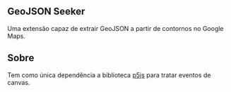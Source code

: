 ## GeoJSON Seeker

Uma extensão capaz de extrair GeoJSON a partir de contornos no Google Maps.

## Sobre 

Tem como única dependência a biblioteca [p5js](https://p5js.org) para tratar eventos de canvas.
